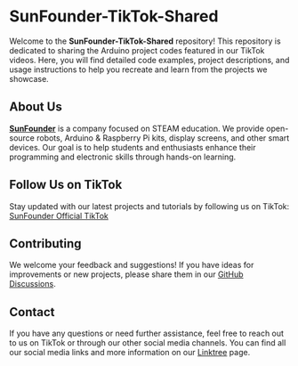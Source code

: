 # SunFounder-TikTok-Shared

Welcome to the **SunFounder-TikTok-Shared** repository! This repository is dedicated to sharing the Arduino project codes featured in our TikTok videos. Here, you will find detailed code examples, project descriptions, and usage instructions to help you recreate and learn from the projects we showcase.

## About Us

[**SunFounder**](https://www.sunfounder.com/) is a company focused on STEAM education. We provide open-source robots, Arduino & Raspberry Pi kits, display screens, and other smart devices. Our goal is to help students and enthusiasts enhance their programming and electronic skills through hands-on learning.

## Follow Us on TikTok

Stay updated with our latest projects and tutorials by following us on TikTok:
[SunFounder Official TikTok](https://www.tiktok.com/@sunfounder_official)

## Contributing

We welcome your feedback and suggestions! If you have ideas for improvements or new projects, please share them in our [GitHub Discussions](https://github.com/sunfounder/SunFounder-TikTok-Shared/discussions).


## Contact

If you have any questions or need further assistance, feel free to reach out to us on TikTok or through our other social media channels. You can find all our social media links and more information on our [Linktree](linktr.ee/sunfounder) page.
